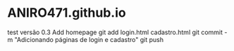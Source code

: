 # ANIRO471.github.io
test versão 0.3
Add homepage
git add login.html cadastro.html
git commit -m "Adicionando páginas de login e cadastro"
git push

